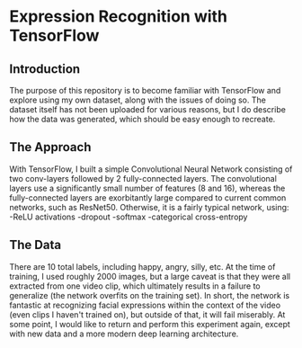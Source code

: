 # Expression Recognition with TensorFlow  
## Introduction
The purpose of this repository is to become familiar with TensorFlow and explore using my own dataset, 
along with the issues of doing so. The dataset itself has not been uploaded for various reasons, but I do 
describe how the data was generated, which should be easy enough to recreate.  

## The Approach  
With TensorFlow, I built a simple Convolutional Neural Network consisting of two conv-layers followed by 2 
fully-connected layers. The convolutional layers use a significantly small number of features (8 and 16), 
whereas the fully-connected layers are exorbitantly large compared to current common networks, such as ResNet50. 
Otherwise, it is a fairly typical network, using:
-ReLU activations
-dropout
-softmax
-categorical cross-entropy  

## The Data
There are 10 total labels, including happy, angry, silly, etc. At the time of training, I used roughly 2000 images, 
but a large caveat is that they were all extracted from one video clip, which ultimately results in a failure to 
generalize (the network overfits on the training set). In short, the network is fantastic at recognizing facial 
expressions within the context of the video (even clips I haven't trained on), but outside of that, it will fail 
miserably. At some point, I would like to return and perform this experiment again, except with new data and a 
more modern deep learning architecture.
